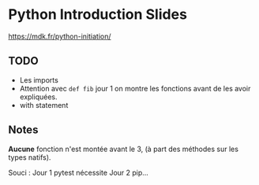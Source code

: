 # Python Introduction Slides

https://mdk.fr/python-initiation/


## TODO

- Les imports
- Attention avec `def fib` jour 1 on montre les fonctions avant de les
  avoir expliquées.
- with statement


## Notes

**Aucune** fonction n'est montée avant le 3, (à part des méthodes sur
les types natifs).

Souci : Jour 1 pytest nécessite Jour 2 pip...
